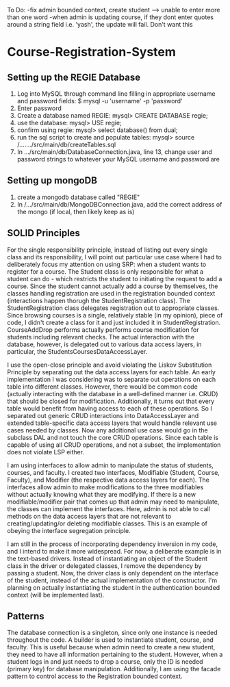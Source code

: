 To Do:
-fix admin bounded context, create student --> unable to enter more than one word 
-when admin is updating course, if they dont enter quotes around a string field i.e. 'yash', the update will fail. Don't want this



# Course-Registration-System

## Setting up the REGIE Database
1. Log into MySQL through command line filling in appropriate username and password fields: $ mysql -u 'username' -p 'password'
2. Enter password
3. Create a database named REGIE: mysql> CREATE DATABASE regie;
4. use the database: mysql> USE regie;
5. confirm using regie: mysql> select database() from dual;
6. run the sql script to create and populate tables: mysql> source /......./src/main/db/createTables.sql
7. In .../src/main/db/DatabaseConnection.java, line 13, change user and password strings to whatever your MySQL username and password are

## Setting up mongoDB
1. create a mongodb database called "REGIE"
2. In /.../src/main/db/MongoDBConnection.java, add the correct address of the mongo (if local, then likely keep as is)


## SOLID Principles

For the single responsibility principle, instead of listing out every single class and its responsibility, I will point out particular use case where I had to deliberately focus my attention on using SRP: when a student wants to register for a course. The Student class is only responsible for what a student can do - which restricts the student to initiating the request to add a course. Since the student cannot actually add a course by themselves, the classes handling registration are used in the registration bounded context (interactions happen thorugh the StudentRegistration class). The StudentRegistration class delegates registration out to appropriate classes. Since browsing courses is a single, relatively stable (in my opinion), piece of code, I didn't create a class for it and just included it in StudentRegistration. CourseAddDrop performs actually performs course modification for students including relevant checks. The actual interaction with the database, however, is delegated out to various data access layers, in particular, the StudentsCoursesDataAccessLayer. 

I use the open-close principle and avoid violating the Liskov Substitution Principle by separating out the data access layers for each table. An early implementation I was considering was to separate out operations on each table into different classes. However, there would be common code (actually interacting with the database in a well-defined manner i.e. CRUD) that should be closed for modification. Additionally, it turns out that every table would benefit from having access to each of these operations. So I separated out generic CRUD interactions into DataAccessLayer and extended table-specific data access layers that would handle relevant use cases needed by classes. Now any additional use case would go in the subclass DAL and not touch the core CRUD operations. Since each table is capable of using all CRUD operations, and not a subset, the implementation does not violate LSP either. 

I am using interfaces to allow admin to manipulate the status of students, courses, and faculty. I created two interfaces, Modifiable (Student, Course, Faculty), and Modifier (the respective data access layers for each). The interfaces allow admin to make modifications to the three modifiables without actually knowing what they are modifying. If there is a new modifiable/modifier pair that comes up that admin may need to manipulate, the classes can implement the interfaces. Here, admin is not able to call methods on the data access layers that are not relevant to creating/updating/or deleting modifiable classes. This is an example of obeying the interface segregation principle. 

I am still in the process of incorporating dependency inversion in my code, and I intend to make it more widespread. For now, a deliberate example is in the text-based drivers. Instead of instantiating an object of the Student class in the driver or delegated classes, I remove the dependency by passing a student. Now, the driver class is only dependent on the interface of the student, instead of the actual implementation of the constructor. I'm planning on actually instantiating the student in the authentication bounded context (will be implemented last). 



## Patterns

The database connection is a singleton, since only one instance is needed throughout the code. A builder is used to instantiate student, course, and faculty. This is useful because when admin need to create a new student, they need to have all information pertaining to the student. However, when a student logs in and just needs to drop a course, only the ID is needed (primary key) for database manipulation. Additionally, I am using the facade pattern to control access to the Registration bounded context. 